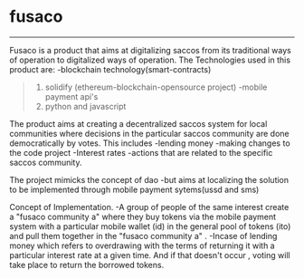 # fusaco

-------
Fusaco is a product that aims at digitalizing saccos from its traditional ways of operation to digitalized ways of operation.
The Technologies used in this product are:
-blockchain technology(smart-contracts)
> 1. solidify (ethereum-blockchain-opensource project)
-mobile payment api's
> 1. python and javascript

The product aims at creating a decentralized saccos system for local communities where decisions in the particular saccos community are done democratically by votes.
This includes 
-lending money
-making changes to the code project
-Interest rates
-actions that are related to the specific saccos community. 

The project mimicks the concept of dao -but aims at localizing the solution to be implemented through mobile payment sytems(ussd and sms)

Concept of Implementation.
-A group of people of the same interest create a "fusaco community a" where they buy tokens via the mobile payment system with a particular mobile wallet (id) in the general pool of tokens (ito) and pull them together in the "fusaco community a" .
-Incase of lending money which refers to overdrawing with the terms of returning it with a particular interest rate at a given time. And if that doesn't occur , voting will take place to return the borrowed tokens.
